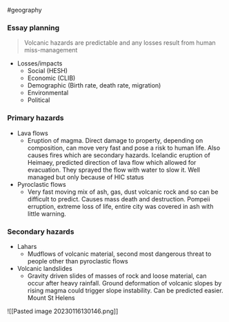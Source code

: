 #geography
### Essay planning
>Volcanic hazards are predictable and any losses result from human miss-management 

- Losses/impacts
    - Social (HESH)
    - Economic (CLIB)
    - Demographic (Birth rate, death rate, migration)
    - Environmental
    - Political

### Primary hazards
- Lava flows
    - Eruption of magma. Direct damage to property, depending on composition, can move very fast and pose a risk to human life. Also causes fires which are secondary hazards. Icelandic eruption of Heimaey, predicted direction of lava flow which allowed for evacuation. They sprayed the flow with water to slow it. Well managed but only because of HIC status
- Pyroclastic flows
    - Very fast moving mix of ash, gas, dust volcanic rock and so can be difficult to predict. Causes mass death and destruction. Pompeii erruption, extreme loss of life, entire city was covered in ash with little warning.
### Secondary hazards
- Lahars
    - Mudflows of volcanic material, second most dangerous threat to people other than pyroclastic flows
- Volcanic landslides
    - Gravity driven slides of masses of rock and loose material, can occur after heavy rainfall. Ground deformation of volcanic slopes by rising magma could trigger slope instability. Can be predicted easier. Mount St Helens

![[Pasted image 20230116130146.png]]